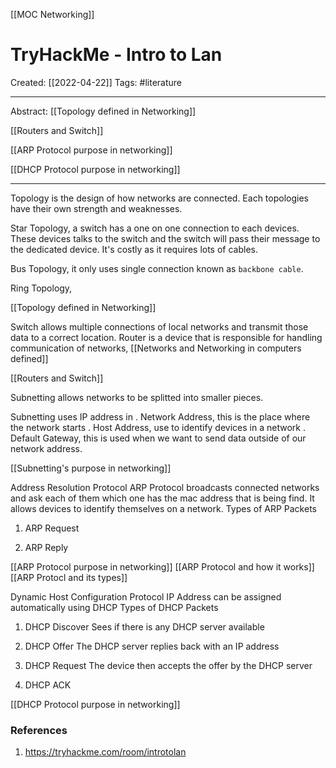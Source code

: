 [[MOC Networking]]

# TryHackMe - Intro to Lan
Created:  [[2022-04-22]]
Tags:  #literature  

---
Abstract:
[[Topology defined in Networking]]

[[Routers and Switch]]

[[ARP Protocol purpose in networking]]

[[DHCP Protocol purpose in networking]]


---
Topology is the design of how networks are connected. Each topologies have their own strength and weaknesses. 


Star Topology, a switch has a one on one connection to each devices. These devices talks to the switch and the switch will pass their message to the dedicated device. It's costly as it requires lots of cables.  


Bus Topology, it only uses single connection known as `backbone cable`. 


Ring Topology, 


[[Topology defined in Networking]]



Switch allows multiple connections of local networks and transmit those data to a correct location. 
Router is a device that is responsible for handling communication of networks, [[Networks and Networking in computers defined]]

[[Routers and Switch]]




Subnetting allows networks to be splitted into smaller pieces. 

Subnetting uses IP address in
. Network Address, this is the place where the network starts
. Host Address, use to identify devices in a network
. Default Gateway, this is used when we want to send data outside of our network address. 

[[Subnetting's purpose in networking]]



Address Resolution Protocol
ARP Protocol broadcasts connected networks and ask each of them which one has the mac address that is being find. It allows devices to identify themselves on a network. 
Types of ARP Packets
1. ARP Request

2. ARP Reply


[[ARP Protocol purpose in networking]]
[[ARP Protocol and how it works]]
[[ARP Protocl and its types]]


Dynamic Host Configuration Protocol
IP Address can be assigned automatically using DHCP
Types of DHCP Packets
1. DHCP Discover 
Sees if there is any DHCP server available

2. DHCP Offer
The DHCP server replies back with an IP address

3. DHCP Request
The device then accepts the offer by the DHCP server

4. DHCP ACK


[[DHCP Protocol purpose in networking]]




### References
1. https://tryhackme.com/room/introtolan